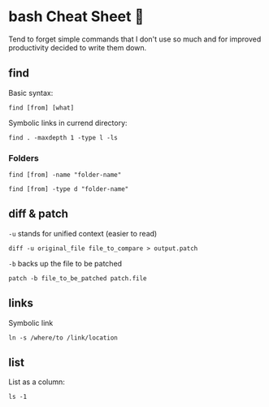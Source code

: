 # bash  Cheat Sheet :shit:

Tend to forget simple commands that I don't use so much and for improved productivity decided to write them down.

## find

Basic syntax:

`find [from] [what]`

Symbolic links in currend directory:

`find . -maxdepth 1 -type l -ls`

### Folders

`find [from] -name "folder-name"`

`find [from] -type d "folder-name"`

## diff & patch

`-u` stands for unified context (easier to read)

`diff -u original_file file_to_compare > output.patch`

`-b` backs up the file to be patched

`patch -b file_to_be_patched patch.file`

## links

Symbolic link

`ln -s /where/to /link/location`

## list

List as a column:

`ls -1`
